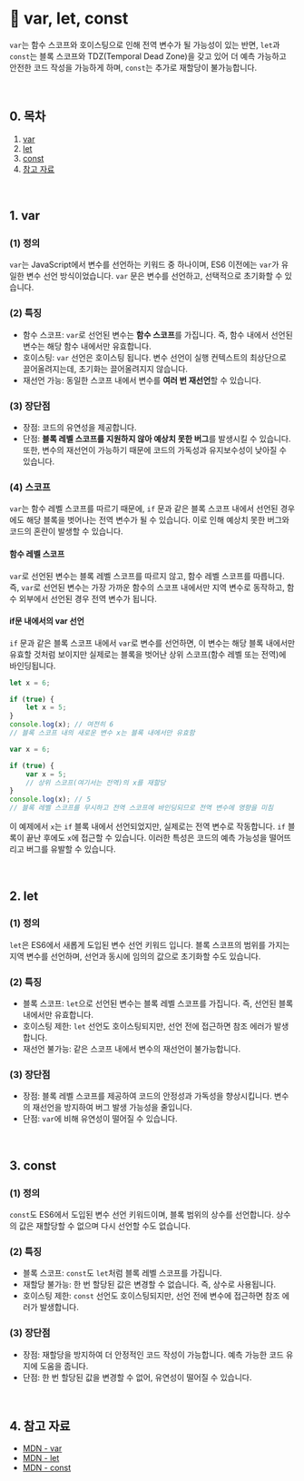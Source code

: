 # 📒 var, let, const

`var`는 함수 스코프와 호이스팅으로 인해 전역 변수가 될 가능성이 있는 반면, `let`과 `const`는 블록 스코프와 TDZ(Temporal Dead Zone)을 갖고 있어 더 예측 가능하고 안전한 코드 작성을 가능하게 하며, `const`는 추가로 재할당이 불가능합니다.

<br/>

## 0. 목차

<!-- no toc -->
1. [var](#1-var)
2. [let](#2-let)
3. [const](#3-const)
4. [참고 자료](#4-참고-자료)

<br/>

## 1. var

### (1) 정의

`var`는 JavaScript에서 변수를 선언하는 키워드 중 하나이며, ES6 이전에는 `var`가 유일한 변수 선언 방식이었습니다. `var` 문은 변수를 선언하고, 선택적으로 초기화할 수 있습니다.

### (2) 특징

- 함수 스코프: `var`로 선언된 변수는 **함수 스코프**를 가집니다. 즉, 함수 내에서 선언된 변수는 해당 함수 내에서만 유효합니다.
- 호이스팅: `var` 선언은 호이스팅 됩니다. 변수 선언이 실행 컨텍스트의 최상단으로 끌어올려지는데, 초기화는 끌어올려지지 않습니다.
- 재선언 가능: 동일한 스코프 내에서 변수를 **여러 번 재선언**할 수 있습니다.

### (3) 장단점

- 장점: 코드의 유연성을 제공합니다.
- 단점: **블록 레벨 스코프를 지원하지 않아 예상치 못한 버그**를 발생시킬 수 있습니다. 또한, 변수의 재선언이 가능하기 때문에 코드의 가독성과 유지보수성이 낮아질 수 있습니다.

### (4) 스코프

`var`는 함수 레벨 스코프를 따르기 때문에, `if` 문과 같은 블록 스코프 내에서 선언된 경우에도 해당 블록을 벗어나는 전역 변수가 될 수 있습니다. 이로 인해 예상치 못한 버그와 코드의 혼란이 발생할 수 있습니다.

#### 함수 레벨 스코프

`var`로 선언된 변수는 블록 레벨 스코프를 따르지 않고, 함수 레벨 스코프를 따릅니다. 즉, `var`로 선언된 변수는 가장 가까운 함수의 스코프 내에서만 지역 변수로 동작하고, 함수 외부에서 선언된 경우 전역 변수가 됩니다.

#### if문 내에서의 var 선언

`if` 문과 같은 블록 스코프 내에서 `var`로 변수를 선언하면, 이 변수는 해당 블록 내에서만 유효할 것처럼 보이지만 실제로는 블록을 벗어난 상위 스코프(함수 레벨 또는 전역)에 바인딩됩니다.

```javascript
let x = 6;

if (true) {
    let x = 5;
}
console.log(x); // 여전히 6
// 블록 스코프 내의 새로운 변수 x는 블록 내에서만 유효함
```

```javascript
var x = 6;

if (true) {
    var x = 5;
    // 상위 스코프(여기서는 전역)의 x를 재할당
}
console.log(x); // 5
// 블록 레벨 스코프를 무시하고 전역 스코프에 바인딩되므로 전역 변수에 영향을 미침
```

이 예제에서 `x`는 `if` 블록 내에서 선언되었지만, 실제로는 전역 변수로 작동합니다. `if` 블록이 끝난 후에도 `x`에 접근할 수 있습니다. 이러한 특성은 코드의 예측 가능성을 떨어뜨리고 버그를 유발할 수 있습니다.

<br/>

## 2. let

### (1) 정의

`let`은 ES6에서 새롭게 도입된 변수 선언 키워드 입니다. 블록 스코프의 범위를 가지는 지역 변수를 선언하며, 선언과 동시에 임의의 값으로 초기화할 수도 있습니다.

### (2) 특징

- 블록 스코프: `let`으로 선언된 변수는 블록 레벨 스코프를 가집니다. 즉, 선언된 블록 내에서만 유효합니다.
- 호이스팅 제한: `let` 선언도 호이스팅되지만, 선언 전에 접근하면 참조 에러가 발생합니다.
- 재선언 불가능: 같은 스코프 내에서 변수의 재선언이 불가능합니다.

### (3) 장단점

- 장점: 블록 레벨 스코프를 제공하여 코드의 안정성과 가독성을 향상시킵니다. 변수의 재선언을 방지하여 버그 발생 가능성을 줄입니다.
- 단점: `var`에 비해 유연성이 떨어질 수 있습니다.

<br/>

## 3. const

### (1) 정의

`const`도 ES6에서 도입된 변수 선언 키워드이며, 블록 범위의 상수를 선언합니다. 상수의 값은 재할당할 수 없으며 다시 선언할 수도 없습니다.

### (2) 특징

- 블록 스코프: `const`도 `let`처럼 블록 레벨 스코프를 가집니다.
- 재할당 불가능: 한 번 할당된 값은 변경할 수 없습니다. 즉, 상수로 사용됩니다.
- 호이스팅 제한: `const` 선언도 호이스팅되지만, 선언 전에 변수에 접근하면 참조 에러가 발생합니다.

### (3) 장단점

- 장점: 재할당을 방지하여 더 안정적인 코드 작성이 가능합니다. 예측 가능한 코드 유지에 도움을 줍니다.
- 단점: 한 번 할당된 값을 변경할 수 없어, 유연성이 떨어질 수 있습니다.

<br/>

## 4. 참고 자료

- [MDN - var](https://developer.mozilla.org/ko/docs/Web/JavaScript/Reference/Statements/var)
- [MDN - let](https://developer.mozilla.org/ko/docs/Web/JavaScript/Reference/Statements/let)
- [MDN - const](https://developer.mozilla.org/ko/docs/Web/JavaScript/Reference/Statements/const)
